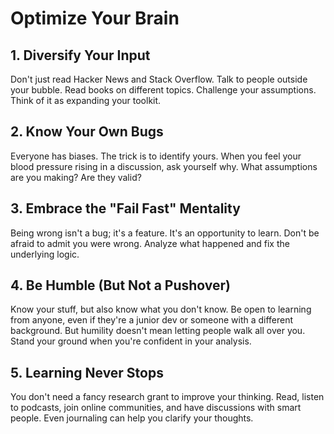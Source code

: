 # Optimize Your Brain
  
## 1. Diversify Your Input

Don't just read Hacker News and Stack Overflow. Talk to people outside your bubble. Read books on different topics. Challenge your assumptions. Think of it as expanding your toolkit.

## 2. Know Your Own Bugs

Everyone has biases. The trick is to identify yours. When you feel your blood pressure rising in a discussion, ask yourself why. What assumptions are you making? Are they valid?

## 3. Embrace the "Fail Fast" Mentality

Being wrong isn't a bug; it's a feature. It's an opportunity to learn. Don't be afraid to admit you were wrong. Analyze what happened and fix the underlying logic.

## 4. Be Humble (But Not a Pushover)

Know your stuff, but also know what you don't know. Be open to learning from anyone, even if they're a junior dev or someone with a different background. But humility doesn't mean letting people walk all over you. Stand your ground when you're confident in your analysis.

## 5. Learning Never Stops

You don't need a fancy research grant to improve your thinking. Read, listen to podcasts, join online communities, and have discussions with smart people. Even journaling can help you clarify your thoughts.
